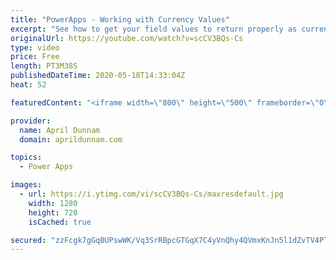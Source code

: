 ```yaml
---
title: "PowerApps - Working with Currency Values"
excerpt: "See how to get your field values to return properly as currency in PowerApps"
originalUrl: https://youtube.com/watch?v=scCV3BQs-Cs
type: video
price: Free
length: PT3M38S
publishedDateTime: 2020-05-18T14:33:04Z
heat: 52

featuredContent: "<iframe width=\"800\" height=\"500\" frameborder=\"0\" src=\"https://www.youtube.com/embed/scCV3BQs-Cs\" allow=\"accelerometer; autoplay; encrypted-media; gyroscope; picture-in-picture\" allowfullscreen></iframe>"

provider:
  name: April Dunnam
  domain: aprildunnam.com

topics:
  - Power Apps

images:
  - url: https://i.ytimg.com/vi/scCV3BQs-Cs/maxresdefault.jpg
    width: 1280
    height: 720
    isCached: true

secured: "zzFcgk7gGqBUPswWK/Vq3SrRBpcGTGqX7C4yVnQhy4QVmxKnJn5l1dZvTV4PTDqZxkXglmdJubeOh2+oCqp63Q18ZHisb5s8mkBYVJeL7aZBF7ZqoX9fCy3ub29j1l8zFSy9haLbljRLsLrxyEv88S4rJTmu+GplDKvSLbRAoOFAqQaX/aa2MmA/t9BAYpwYUv7a8RQ2Vo/Jk8pzEfhbU0DVZyz2wC6KUOakqn25DRkpmdllg8j8v71v0o/AocRAPcIRyaXNFRRWPMKk2u/jPJ6u7FAbwLNwMwVDa1NFrnk8e0vkooBqmF7MFX3IDVLfL3+UZyGtvZnKHHXpddYK+th/yNa8goYpqXfP8Ej4iXdUMjzWLmdeQXjwS01YYCHLAxVjGNac518h1dyW4cMj1PS4PxtRttQ9mb3JcWkMSsk=;fpceaWWcEre4SYf/X4aPcA=="
---
```


